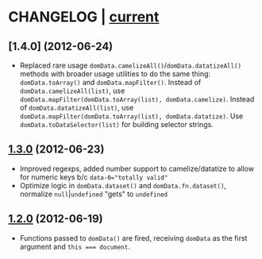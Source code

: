 # CHANGELOG | [current](https://github.com/ryanve/domdata/blob/master/domdata.js)

## [1.4.0] (2012-06-24)
- Replaced rare usage `domData.camelizeAll()`/`domData.datatizeAll()` methods with broader usage utilities to do the same thing: `domData.toArray()` and `domData.mapFilter()`. Instead of `domData.camelizeAll(list)`, use `domData.mapFilter(domData.toArray(list), domData.camelize)`. Instead of `domData.datatizeAll(list)`, use `domData.mapFilter(domData.toArray(list), domData.datatize)`. Use `domData.toDataSelector(list)` for building selector strings.

## [1.3.0](https://github.com/ryanve/domdata/commit/aae50d8c0d9e78b19d3dcaf588f8f33658171c9d) (2012-06-23)
- Improved regexps, added number support to camelize/datatize to allow for numeric keys b/c `data-0="totally valid"`
- Optimize logic in `domData.dataset()` and `domData.fn.dataset()`, normalize `null`|`undefined` "gets" to `undefined`

## [1.2.0](https://github.com/ryanve/domdata/commit/74811530f55c89a7c6ec564773dcf41e5ff0c44c) (2012-06-19)
- Functions passed to `domData()` are fired, receiving `domData` as the first argument and `this === document`.